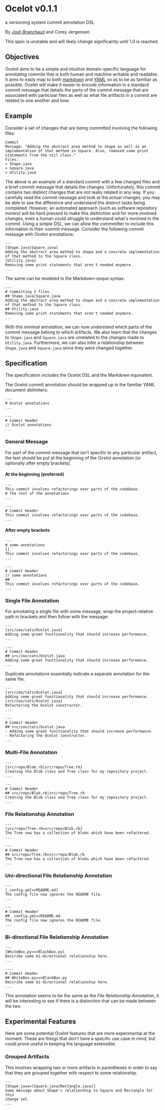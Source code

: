 # Ocelot v0.1.1

a versioning system commit annotation DSL

By [Josh Branchaud](http://joshbranchaud.com) and Corey Jergensen

This spec is unstable and will likely change significantly until 1.0 is
reached.

## Objectives

Ocelot aims to be a simple and intuitive domain-specific language for
annotating commits that is both human and machine writable and readable. It
aims to easly map to both
[markdown](http://daringfireball.net/projects/markdown/)
and [YAML](http://www.yaml.org/) so as to be as familiar as possible.
Ocelet will make it easier to encode information in a standard commit
message that details the parts of the commit message that are associated
with particular files as well as what file artifacts in a commit are related
to one another and how.

## Example

Consider a set of changes that are being committed involving the following
files:

    Commit
    Message: "Adding the abstract area method to shape as well as an
    implementation of that method in Square. Also, removed some print
    statements from the util class."
    Files:
    > Shape.java
    > Square.java
    > Utility.java

The above is an example of a standard commit with a few changed files and a
brief commit message that details the changes. Unfortunately, this commit
contains two distinct changes that are not really related in any way. If you
carefully read the commit message and look at the actual changes, you may be
able to see the difference and understand the distinct tasks being
completed. However, an automated approach (such as software repository
miners) will be hard pressed to make this distinction and for more involved
changes, even a human could struggle to understand what's involved in the
commit. Using a simple DSL, we can allow the commmitter to include this
information in their commit message. Consider the following commit message
with Ocelot annotations:

    ---
    [Shape.java|Square.java]
    Adding the abstract area method to shape and a concrete implementation
    of that method to the Square class.
    [Utility.java]
    Removing some print statements that aren't needed anymore.
    ...

The same can be modeled in the Markdown-esque syntax:

    ---
    # Committing 3 files
    ## Shape.java|Square.java
    Adding the abstract area method to shape and a concrete implementation
    of that method to the Square class.
    ## Utility.java
    Removing some print statements that aren't needed anymore.
    ...

With this minimal annotation, we can now understand which parts of the
commit message belong to which artifacts. We also learn that the changes to
`Shape.java` and `Square.java` are unrelated to the changes made to
`Utility.java`. Furthermore, we can also infer a relationship between
`Shape.java` and `Square.java` since they were changed together.

## Specification

The specification includes the Ocelot DSL and the Markdown equivalent.

The Ocelot commit annotation should be wrapped up in the familiar YAML
document delimiters:

    ---
    # Ocelot annotations
    ...

    ---
    # Commit Header
    // Ocelot annotations
    ...

### General Message

For part of the commit message that isn't specific to any particular
artifact, the text should be put at the beginning of the Ocelot annotation
(or optionally after empty brackets).

#### At the beginning (preferred)

    ---
    This commit involves refactorings over parts of the codebase.
    # the rest of the annotations
    ...

    ---
    # Commit Header
    This commit involves refactorings over parts of the codebase.
    ...

#### After empty brackets

    ---
    # some annotations
    []
    This commit involves refactorings over parts of the codebase.
    ...

    ---
    # Commit Header
    // some annotations
    ##
    This commit involves refactorings over parts of the codebase.
    ...

### Single File Annotation

For annotating a single file with some message, wrap the project-relative
path in brackets and then follow with the message:

    ---
    [src/zoo/cats/Ocelot.java]
    Adding some great functionality that should increase performance.
    ...

    ---
    # Commit Header
    ## src/zoo/cats/Ocelot.java
    Adding some great functionality that should increase performance.
    ...

Duplicate annotations essentially indicate a separate annotation for the same
file.

    ---
    [src/zoo/cats/Ocelot.java]
    Adding some great functionality that should increase performance.
    [src/zoo/cats/Ocelot.java]
    Refactoring the Ocelot constructor.
    ...

    ---
    # Commit Header
    ## src/zoo/cats/Ocelot.java
    - Adding some great functionality that should increase performance.
    - Refactoring the Ocelot constructor.
    ...

### Multi-File Annotation

    ---
    [src/repo/Blob.rb|src/repo/Tree.rb]
    Creating the Blob class and Tree class for my repository project.
    ...

    ---
    # Commit Header
    ## src/repo/Blob.rb|src/repo/Tree.rb
    Creating the Blob class and Tree class for my repository project.
    ...

### File Relationship Annotation

    ---
    [src/repo/Tree.rb=src/repo/Blob.rb]
    The Tree now has a collection of blobs which have been refactored.
    ...

    ---
    # Commit Header
    ## src/repo/Tree.rb=src/repo/Blob.rb
    The Tree now has a collection of blobs which have been refactored.
    ...

### Uni-directional File Relationship Annotation

    ---
    [_config.yml=>README.md]
    The config file now ignores the README file.
    ...

    ---
    # Commit Header
    ## _config.yml=>README.md
    The config file now ignores the README file.
    ...

### Bi-directional File Relationship Annotation

    ---
    [WhiteBox.py<=>BlackBox.py]
    Describe some bi-directional relationship here.
    ...

    ---
    # Commit Header
    ## WhiteBox.py<=>BlackBox.py
    Describe some bi-directional relationship here.
    ...

This annotation seems to be the same as the *File Relationship Annotation*,
it will be interesting to see if there is a distinction that can be made
between the two.

## Experimental Features

Here are some potential Ocelot features that are more experimental at the
moment. These are things that don't have a specific use case in mind, but
could prove useful in keeping the language extensible.

### Grouped Artifacts

This involves wrapping two or more artifacts in parentheses in order to say
that they are grouped together with respect to some relationship.

    ---
    [Shape.java=(Square.java|Rectangle.java)]
    Some message about Shape's relationship to Square and Rectangle for this
    change set.
    ...
